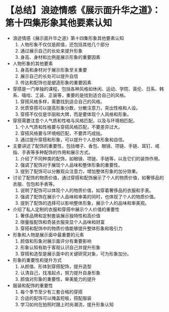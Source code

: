 # 【总结】浪迹情感《展示面升华之道》：第十四集形象其他要素认知

-   浪迹情感《展示面升华之道》第十四集形象其他要素认知
    1.  人物形象不仅仅是颜值，还包括其他几个部分
    2.  通过展示自己的长处来提升形象
    3.  身高、身材和比例是展示形象的重要因素
-   人物形象的其他要素
    1.  身高和身材对于展示形象至关重要
    2.  展示自己的长处可以提升自信
    3.  传达和配饰也是塑造形象的重要因素
-   穿搭是一门单独的课程，包括各种风格如休闲、运动、学院、英伦、日系、韩系、嘻哈、工装、正装等，重要的是找到适合自己的风格。
    1.  穿搭风格多样，需要找到适合自己的风格。
    2.  优质穿搭可以提高形象分数，分散注意力，突出性格和人设。
    3.  穿搭不仅仅是华丽和大牌，而是要体现个人风格和形象。
-   穿搭需要注意个人气质和性格与风格匹配，以及与环境相匹配。
    1.  个人气质和性格要与穿搭风格匹配，不要差异过大。
    2.  穿搭风格要与环境相匹配，不要弄巧成拙。
    3.  通过提升穿搭和形象，可以提升个人总体形象和自信。
-   主要讲述了配饰的重要性，包括帽子、香包、眼镜、项链、手链、耳钉、戒指、手表等多种配饰的作用和展示方式。
    1.  介绍了不同种类的配饰，如眼镜、项链、手链等，以及它们的装饰作用。
    2.  强调了配饰对于展现个人品味和整体形象的重要性。
    3.  提到了配饰可以分散观众注意力，增加整体形象的加分效果。
-   讨论了配饰的物质价值，通过穿搭和配饰展示了个人的物质价值，如奢侈品的衣服、包包和手表等。
    1.  说明了配饰可以体现个人的物质价值，如穿着奢侈品的衣服和手表。
    2.  强调了配饰在展示个人品味和审美的同时，也体现了个人的物质价值。
    3.  提到了配饰的选择可以影响整体形象，展示个人的品味和审美观。
-   介绍了私人定制的衣服和穿搭中展示个人价值的重要性
    1.  奢侈品牌和定制套装展示独特性和高价值
    2.  限量版配饰和奇装衣服突显个人品味和财富
    3.  穿搭和配饰中的物质价值能够提升整体形象和吸引力
-   形象和人物是展示面中最重要的元素
    1.  颜值和形象对展示面评分有重要影响
    2.  形象认知有助于客观认识自己并提升形象
    3.  穿搭和造型是展示面中的关键研究对象，可为形象加分。
-   形象的重要性和提升方式
    1.  从颜值、形体到穿搭配饰，提升造型
    2.  认清自己，找准起点，努力提升自身形象
    3.  颜值对形象的重要性，审美能力的提升
-   服装和配饰的重要性
    1.  每个季节至少有三套合格的穿搭
    2.  合适的配饰可以掩盖短板，搭配服装
    3.  学习如何在拍照时跟上时尚潮流，提升形象认知